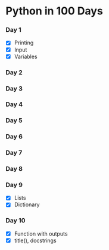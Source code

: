 # Python in 100 Days

### Day 1
- [x] Printing
- [x] Input
- [x] Variables

### Day 2
### Day 3
### Day 4
### Day 5
### Day 6
### Day 7
### Day 8
### Day 9
- [x] Lists
- [x] Dictionary

### Day 10
- [x] Function with outputs
- [x] title(), docstrings